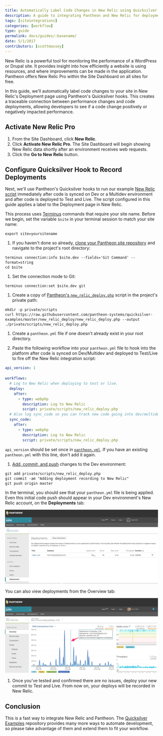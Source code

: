 ```yaml
---
title: Automatically Label Code Changes in New Relic using Quicksilver Hooks
description: A guide to integrating Pantheon and New Relic for deployment labeling.
tags: [siteintegrations]
categories: [workflow]
type: guide
permalink: docs/guides/:basename/
date: 5/1/2017
contributors: [scottmassey]
---
```

New Relic is a powerful tool for monitoring the performance of a WordPress or Drupal site. It provides insight into how efficiently a website is using resources, and where improvements can be made in the application. Pantheon offers New Relic Pro within the Site Dashboard on all sites for free.

In this guide, we'll automatically label code changes to your site in New Relic's Deployment page using Pantheon's Quicksilver hooks. This creates a traceable connection between performance changes and code deployments, allowing developers to see if a code change positively or negatively impacted performance.

## Activate New Relic Pro

1. From the Site Dashboard, click **<span class="glyphicons glyphicons-eye-open"></span> New Relic**.
2. Click **Activate New Relic Pro**. The Site Dashboard will begin showing New Relic data shortly after an environment receives web requests.
3. Click the **<span class="glyphicons glyphicons-new-window-alt"></span> Go to New Relic** button.

## Configure Quicksilver Hook to Record Deployments

Next, we'll use Pantheon's Quicksilver hooks to run our example [New Relic script](https://github.com/pantheon-systems/quicksilver-examples/blob/master/new_relic_deploy/new_relic_deploy.php) immediately after code is synced on Dev or a Multidev environment and after code is deployed to Test and Live. The script configured in this guide applies a label to the Deployment page in New Relic.

<Alert title="Variables" type="export">

This process uses [Terminus](/terminus) commands that require your site name. Before we begin, set the variable `$site` in your terminal session to match your site name:

```bash{promptUser: user}
export site=yoursitename
```

</Alert>

1. If you haven't done so already, [clone your Pantheon site repository](/git#clone-your-site-codebase) and navigate to the project's root directory:

  ```bash{promptUser:user}
  terminus connection:info $site.dev --fields='Git Command' --format=string
  cd $site
  ```

1. Set the connection mode to Git:

  ```bash{promptUser: user}
  terminus connection:set $site.dev git
  ```

1. Create a copy of [Pantheon's `new_relic_deploy.php`](https://github.com/pantheon-systems/quicksilver-examples/blob/master/new_relic_deploy/) script in the project's private path:

  ``` bash{promptUser: user}
  mkdir -p private/scripts
  curl https://raw.githubusercontent.com/pantheon-systems/quicksilver-examples/master/new_relic_deploy/new_relic_deploy.php --output ./private/scripts/new_relic_deploy.php
  ```

1. Create a `pantheon.yml` file if one doesn't already exist in your root directory.

1. Paste the following workflow into your `pantheon.yml` file to hook into the platform after code is synced on Dev/Multidev and deployed to Test/Live to fire off the New Relic integration script:

  ```yaml:title=pantheon.yml
  api_version: 1

  workflows:
    # Log to New Relic when deploying to test or live.
    deploy:
      after:
        - type: webphp
          description: Log to New Relic
          script: private/scripts/new_relic_deploy.php
    # Also log sync_code so you can track new code going into dev/multidev.
    sync_code:
      after:
        - type: webphp
          description: Log to New Relic
          script: private/scripts/new_relic_deploy.php
  ```

   <Alert title="Note" type="info">

   `api_version` should be set once in [`pantheon.yml`](/pantheon-yml). If you have an existing `pantheon.yml` with this line, don't add it again.

   </Alert>

1. [Add, commit, and push](/git#push-changes-to-pantheon) changes to the Dev environment:

  ```bash{promptUser: user}
  git add private/scripts/new_relic_deploy.php
  git commit -am "Adding deployment recording to New Relic"
  git push origin master
  ```

  In the terminal, you should see that your `pantheon.yml` file is being applied. Even this initial code push should appear in your Dev environment's New Relic account, on the **Deployments** tab:

  ![Deployment tab display](../../images/integrations/newrelic/deploy_tab.png)

  You can also view deployments from the Overview tab:

  ![Deployment overview display](../../images/integrations/newrelic/deploy_marker.png)

1. Once you've tested and confirmed there are no issues, deploy your new commit to Test and Live. From now on, your deploys will be recorded in New Relic.

## Conclusion
This is a fast way to integrate New Relic and Pantheon. The [Quicksilver Examples](https://github.com/pantheon-systems/quicksilver-examples) repository provides many more ways to automate development, so please take advantage of them and extend them to fit your workflow.
